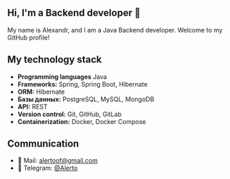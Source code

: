 ## Hi, I'm a Backend developer 🤟

My name is Alexandr, and I am a Java Backend developer. Welcome to my GitHub profile!

## My technology stack
- **Programming languages** Java
- **Frameworks:** Spring, Spring Boot, Hibernate
- **ORM:** Hibernate
- **Базы данных:** PostgreSQL, MySQL, MongoDB
- **API:** REST
- **Version control:** Git, GitHub, GitLab
- **Containerization:** Docker, Docker Compose

## Communication
- 📧 Mail: [alertoof@gmail.com](mailto:alertooff@gmail.com)
- 📱 Telegram: [@Alerto](https://t.me/AlertoOff)
